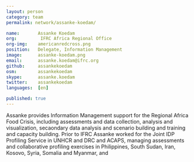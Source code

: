 ```yaml
---
layout: person
category: team
permalink: network/assanke-koedam/

name:       Assanke Koedam
org:         IFRC Africa Regional Office
org-img:    americanredcross.png
position:   Delegate, Information Management
image:      assanke-koedam.png
email:      assanke.koedam@ifrc.org
github:     assankekoedam
osm:        assankekoedam
skype:      assanke.koedam
twitter:    assankekoedam
languages:  [en]

published: true
---
```


Assanke provides Information Management support for the Regional Africa Food Crisis, including assessments and data collection, analysis and visualization, secaondary data analysis and scenario building and training and capacity building. Prior to IFRC Assanke worked for the Joint IDP Profiling Service in UNHCR and DRC and ACAPS, managing assessments and collaborative profiling exercises in Philippines, South Sudan, Iran, Kosovo, Syria, Somalia and Myanmar, and    
